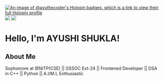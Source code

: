 [![An image of @ayuthecoder's Holopin badges, which is a link to view their full Holopin profile](https://holopin.me/ayuthecoder)](https://holopin.io/@ayuthecoder)
[![](https://github.githubassets.com/assets/pull-shark-default-498c279a747d.png)](https://github.githubassets.com/assets/pull-shark-default-498c279a747d.png)
[![](https://media.badgr.com/uploads/badges/assertion--AQgdaYpSa23mOPSM-bkig.png?versionId=4QDlJo1meF653fyISaJz31SjnPp3HY_E)](https://media.badgr.com/uploads/badges/assertion--AQgdaYpSa23mOPSM-bkig.png?versionId=4QDlJo1meF653fyISaJz31SjnPp3HY_E)
# Hello, I'm AYUSHI SHUKLA!
## About Me
Sophomore at @NITP(CSE) || GSSOC Ext-24 || Frontened Developer || DSA in C++ || Python || A.I/M.L Enthusiastic


